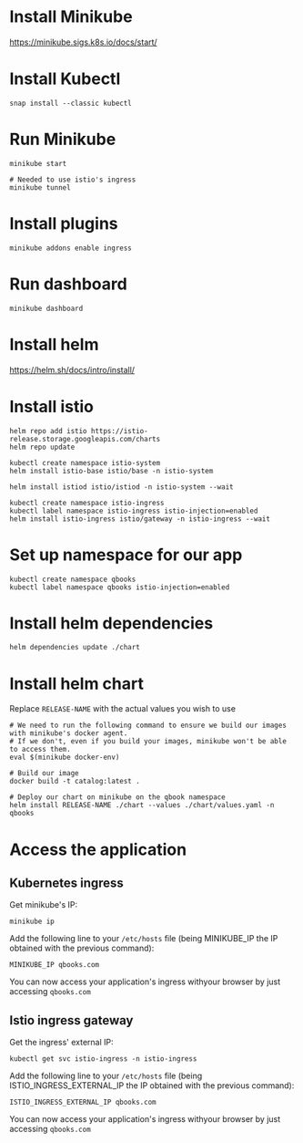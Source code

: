 # Install Minikube

https://minikube.sigs.k8s.io/docs/start/

# Install Kubectl

`snap install --classic kubectl`

# Run Minikube

```
minikube start

# Needed to use istio's ingress
minikube tunnel
```


# Install plugins

`minikube addons enable ingress`


# Run dashboard

`minikube dashboard`


# Install helm

https://helm.sh/docs/intro/install/


# Install istio

```
helm repo add istio https://istio-release.storage.googleapis.com/charts
helm repo update

kubectl create namespace istio-system
helm install istio-base istio/base -n istio-system

helm install istiod istio/istiod -n istio-system --wait

kubectl create namespace istio-ingress
kubectl label namespace istio-ingress istio-injection=enabled
helm install istio-ingress istio/gateway -n istio-ingress --wait
```


# Set up namespace for our app

```
kubectl create namespace qbooks
kubectl label namespace qbooks istio-injection=enabled
```


# Install helm dependencies

```
helm dependencies update ./chart
```


# Install helm chart

Replace `RELEASE-NAME` with the actual values you wish to use
```
# We need to run the following command to ensure we build our images with minikube's docker agent.
# If we don't, even if you build your images, minikube won't be able to access them.
eval $(minikube docker-env)

# Build our image
docker build -t catalog:latest .

# Deploy our chart on minikube on the qbook namespace
helm install RELEASE-NAME ./chart --values ./chart/values.yaml -n qbooks
```

# Access the application

## Kubernetes ingress
Get minikube's IP:
```
minikube ip
```

Add the following line to your `/etc/hosts` file (being MINIKUBE_IP the IP obtained with the previous command):
```
MINIKUBE_IP qbooks.com
```

You can now access your application's ingress withyour browser by just accessing `qbooks.com`


## Istio ingress gateway

Get the ingress' external IP:
```
kubectl get svc istio-ingress -n istio-ingress
```

Add the following line to your `/etc/hosts` file (being ISTIO_INGRESS_EXTERNAL_IP the IP obtained with the previous command):
```
ISTIO_INGRESS_EXTERNAL_IP qbooks.com
```

You can now access your application's ingress withyour browser by just accessing `qbooks.com`

